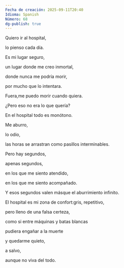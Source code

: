 ```yaml
---
Fecha de creación: 2025-09-11T20:40
Idioma: Spanish
Número: 68
dg-publish: true
---
```

Quiero ir al hospital,

lo pienso cada día.

  
Es mi lugar seguro,

un lugar donde me creo inmortal,

donde nunca me podría morir,

por mucho que lo intentara.

  
Fuera,me puedo morir cuando quiera.

¿Pero eso no era lo que quería?

  
En el hospital todo es monótono.

Me aburro,

lo odio,

las horas se arrastran como pasillos interminables.  

Pero hay segundos,

apenas segundos,

en los que me siento atendido,

en los que me siento acompañado.

  
Y esos segundos valen másque el aburrimiento infinito.

  
El hospital es mi zona de confort:gris, repetitivo,

pero lleno de una falsa certeza,

como si entre máquinas y batas blancas

pudiera engañar a la muerte

y quedarme quieto,

a salvo,

aunque no viva del todo.